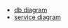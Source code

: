 - [db diagram](https://dbdiagram.io/d/64259d9c5758ac5f17257e73)
- [service diagram](https://excalidraw.com/#json=wc6QmaBiEQU9j5Ooma1dh,dBRuTd4EY7eBvyEfQPX3Iw)
